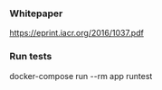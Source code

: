 ### Whitepaper

https://eprint.iacr.org/2016/1037.pdf


### Run tests

docker-compose run --rm app runtest
